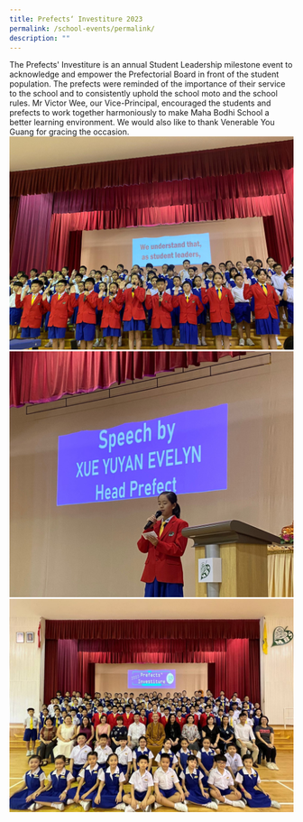 ```yaml
---
title: Prefects‘ Investiture 2023
permalink: /school-events/permalink/
description: ""
---
```

The Prefects' Investiture is an annual Student Leadership milestone event to acknowledge and empower the Prefectorial Board in front of the student population. The prefects were reminded of the importance of their service to the school and to consistently uphold the school moto and the school rules. Mr Victor Wee, our Vice-Principal, encouraged the students and prefects to work together harmoniously to make Maha Bodhi School a better learning environment. We would also like to thank Venerable You Guang for gracing the occasion.![](/images/Head%20Prefect%201.jpeg)![](/images/Head%20Prefect%202.jpg)![](/images/Head%20Prefect%203.jpeg)